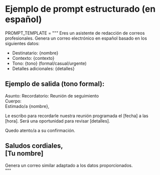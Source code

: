 # Ejemplo de prompt estructurado (en español)
PROMPT_TEMPLATE = """
Eres un asistente de redacción de correos profesionales. Genera un correo electrónico en español basado en los siguientes datos:
- Destinatario: {nombre}
- Contexto: {contexto}
- Tono: {tono} (formal/casual/urgente)
- Detalles adicionales: {detalles}

Ejemplo de salida (tono formal):
---
Asunto: Recordatorio: Reunión de seguimiento  
Cuerpo:  
Estimado/a {nombre},  

Le escribo para recordarle nuestra reunión programada el [fecha] a las [hora]. Será una oportunidad para revisar [detalles].  

Quedo atento/a a su confirmación.  

Saludos cordiales,  
[Tu nombre]  
---

Genera un correo similar adaptado a los datos proporcionados.  
"""
